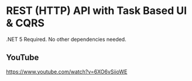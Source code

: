 REST (HTTP) API with Task Based UI & CQRS
===============

.NET 5 Required.  No other dependencies needed.

## YouTube
https://www.youtube.com/watch?v=6XO6vSiioWE
